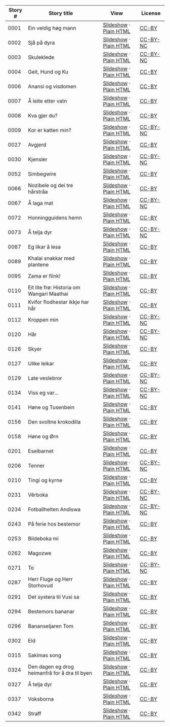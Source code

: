 Story # | Story title | View | License
-------- | -----------  |:-------:| -------
0001 | Ein veldig høg mann | <a href="https://global-asp.github.io/stories/nn/0001_ein-veldig-høg-mann_slides.html" target="_blank">Slideshow</a> · [Plain HTML](https://global-asp.github.io/stories/nn/0001_ein-veldig-høg-mann.html) | [CC-BY](https://creativecommons.org/licenses/by/3.0/)
0002 | Sjå på dyra | <a href="https://global-asp.github.io/stories/nn/0002_sjå-på-dyra_slides.html" target="_blank">Slideshow</a> · [Plain HTML](https://global-asp.github.io/stories/nn/0002_sjå-på-dyra.html) | [CC-BY-NC](http://creativecommons.org/licenses/by-nc/3.0/)
0003 | Skuleklede | <a href="https://global-asp.github.io/stories/nn/0003_skuleklede_slides.html" target="_blank">Slideshow</a> · [Plain HTML](https://global-asp.github.io/stories/nn/0003_skuleklede.html) | [CC-BY-NC](http://creativecommons.org/licenses/by-nc/3.0/)
0004 | Geit, Hund og Ku | <a href="https://global-asp.github.io/stories/nn/0004_geit-hund-og-ku_slides.html" target="_blank">Slideshow</a> · [Plain HTML](https://global-asp.github.io/stories/nn/0004_geit-hund-og-ku.html) | [CC-BY](https://creativecommons.org/licenses/by/3.0/)
0006 | Anansi og visdomen | <a href="https://global-asp.github.io/stories/nn/0006_anansi-og-visdomen_slides.html" target="_blank">Slideshow</a> · [Plain HTML](https://global-asp.github.io/stories/nn/0006_anansi-og-visdomen.html) | [CC-BY](https://creativecommons.org/licenses/by/3.0/)
0007 | Å leite etter vatn | <a href="https://global-asp.github.io/stories/nn/0007_å-leite-etter-vatn_slides.html" target="_blank">Slideshow</a> · [Plain HTML](https://global-asp.github.io/stories/nn/0007_å-leite-etter-vatn.html) | [CC-BY](https://creativecommons.org/licenses/by/3.0/)
0008 | Kva gjer du? | <a href="https://global-asp.github.io/stories/nn/0008_kva-gjer-du_slides.html" target="_blank">Slideshow</a> · [Plain HTML](https://global-asp.github.io/stories/nn/0008_kva-gjer-du.html) | [CC-BY](https://creativecommons.org/licenses/by/3.0/)
0009 | Kor er katten min? | <a href="https://global-asp.github.io/stories/nn/0009_kor-er-katten-min_slides.html" target="_blank">Slideshow</a> · [Plain HTML](https://global-asp.github.io/stories/nn/0009_kor-er-katten-min.html) | [CC-BY-NC](http://creativecommons.org/licenses/by-nc/3.0/)
0027 | Avgjerd | <a href="https://global-asp.github.io/stories/nn/0027_avgjerd_slides.html" target="_blank">Slideshow</a> · [Plain HTML](https://global-asp.github.io/stories/nn/0027_avgjerd.html) | [CC-BY](https://creativecommons.org/licenses/by/3.0/)
0030 | Kjensler | <a href="https://global-asp.github.io/stories/nn/0030_kjensler_slides.html" target="_blank">Slideshow</a> · [Plain HTML](https://global-asp.github.io/stories/nn/0030_kjensler.html) | [CC-BY-NC](http://creativecommons.org/licenses/by-nc/3.0/)
0052 | Simbegwire | <a href="https://global-asp.github.io/stories/nn/0052_simbegwire_slides.html" target="_blank">Slideshow</a> · [Plain HTML](https://global-asp.github.io/stories/nn/0052_simbegwire.html) | [CC-BY](https://creativecommons.org/licenses/by/3.0/)
0066 | Nozibele og dei tre hårstråa | <a href="https://global-asp.github.io/stories/nn/0066_nozibele-og-dei-tre-hårstråa_slides.html" target="_blank">Slideshow</a> · [Plain HTML](https://global-asp.github.io/stories/nn/0066_nozibele-og-dei-tre-hårstråa.html) | [CC-BY](https://creativecommons.org/licenses/by/3.0/)
0067 | Å laga mat | <a href="https://global-asp.github.io/stories/nn/0067_å-laga-mat_slides.html" target="_blank">Slideshow</a> · [Plain HTML](https://global-asp.github.io/stories/nn/0067_å-laga-mat.html) | [CC-BY-NC](http://creativecommons.org/licenses/by-nc/3.0/)
0072 | Honningguidens hemn | <a href="https://global-asp.github.io/stories/nn/0072_honningguidens-hemn_slides.html" target="_blank">Slideshow</a> · [Plain HTML](https://global-asp.github.io/stories/nn/0072_honningguidens-hemn.html) | [CC-BY](https://creativecommons.org/licenses/by/3.0/)
0073 | Å telja dyr | <a href="https://global-asp.github.io/stories/nn/0073_å-telja-dyr_slides.html" target="_blank">Slideshow</a> · [Plain HTML](https://global-asp.github.io/stories/nn/0073_å-telja-dyr.html) | [CC-BY-NC](http://creativecommons.org/licenses/by-nc/3.0/)
0087 | Eg likar å lesa | <a href="https://global-asp.github.io/stories/nn/0087_eg-likar-å-lesa_slides.html" target="_blank">Slideshow</a> · [Plain HTML](https://global-asp.github.io/stories/nn/0087_eg-likar-å-lesa.html) | [CC-BY](https://creativecommons.org/licenses/by/3.0/)
0089 | Khalai snakkar med plantene | <a href="https://global-asp.github.io/stories/nn/0089_khalai-snakkar-med-plantene_slides.html" target="_blank">Slideshow</a> · [Plain HTML](https://global-asp.github.io/stories/nn/0089_khalai-snakkar-med-plantene.html) | [CC-BY](https://creativecommons.org/licenses/by/3.0/)
0095 | Zama er flink! | <a href="https://global-asp.github.io/stories/nn/0095_zama-er-flink_slides.html" target="_blank">Slideshow</a> · [Plain HTML](https://global-asp.github.io/stories/nn/0095_zama-er-flink.html) | [CC-BY](https://creativecommons.org/licenses/by/3.0/)
0110 | Eit lite frø: Historia om Wangari Maathai | <a href="https://global-asp.github.io/stories/nn/0110_eit-lite-frø-historia-om-wangari-maathai_slides.html" target="_blank">Slideshow</a> · [Plain HTML](https://global-asp.github.io/stories/nn/0110_eit-lite-frø-historia-om-wangari-maathai.html) | [CC-BY](https://creativecommons.org/licenses/by/3.0/)
0111 | Kvifor flodhestar ikkje har hår | <a href="https://global-asp.github.io/stories/nn/0111_kvifor-flodhestar-ikkje-har-hår_slides.html" target="_blank">Slideshow</a> · [Plain HTML](https://global-asp.github.io/stories/nn/0111_kvifor-flodhestar-ikkje-har-hår.html) | [CC-BY](https://creativecommons.org/licenses/by/3.0/)
0112 | Kroppen min | <a href="https://global-asp.github.io/stories/nn/0112_kroppen-min_slides.html" target="_blank">Slideshow</a> · [Plain HTML](https://global-asp.github.io/stories/nn/0112_kroppen-min.html) | [CC-BY-NC](http://creativecommons.org/licenses/by-nc/3.0/)
0120 | Hår | <a href="https://global-asp.github.io/stories/nn/0120_hår_slides.html" target="_blank">Slideshow</a> · [Plain HTML](https://global-asp.github.io/stories/nn/0120_hår.html) | [CC-BY-NC](http://creativecommons.org/licenses/by-nc/3.0/)
0126 | Skyer | <a href="https://global-asp.github.io/stories/nn/0126_skyer_slides.html" target="_blank">Slideshow</a> · [Plain HTML](https://global-asp.github.io/stories/nn/0126_skyer.html) | [CC-BY](https://creativecommons.org/licenses/by/3.0/)
0127 | Ulike leikar | <a href="https://global-asp.github.io/stories/nn/0127_ulike-leikar_slides.html" target="_blank">Slideshow</a> · [Plain HTML](https://global-asp.github.io/stories/nn/0127_ulike-leikar.html) | [CC-BY](https://creativecommons.org/licenses/by/3.0/)
0129 | Late veslebror | <a href="https://global-asp.github.io/stories/nn/0129_late-veslebror_slides.html" target="_blank">Slideshow</a> · [Plain HTML](https://global-asp.github.io/stories/nn/0129_late-veslebror.html) | [CC-BY-NC](http://creativecommons.org/licenses/by-nc/3.0/)
0134 | Viss eg var... | <a href="https://global-asp.github.io/stories/nn/0134_viss-eg-var_slides.html" target="_blank">Slideshow</a> · [Plain HTML](https://global-asp.github.io/stories/nn/0134_viss-eg-var.html) | [CC-BY-NC](http://creativecommons.org/licenses/by-nc/3.0/)
0141 | Høne og Tusenbein | <a href="https://global-asp.github.io/stories/nn/0141_høne-og-tusenbein_slides.html" target="_blank">Slideshow</a> · [Plain HTML](https://global-asp.github.io/stories/nn/0141_høne-og-tusenbein.html) | [CC-BY](https://creativecommons.org/licenses/by/3.0/)
0156 | Den svoltne krokodilla | <a href="https://global-asp.github.io/stories/nn/0156_den-svoltne-krokodilla_slides.html" target="_blank">Slideshow</a> · [Plain HTML](https://global-asp.github.io/stories/nn/0156_den-svoltne-krokodilla.html) | [CC-BY](https://creativecommons.org/licenses/by/3.0/)
0158 | Høne og Ørn | <a href="https://global-asp.github.io/stories/nn/0158_høne-og-ørn_slides.html" target="_blank">Slideshow</a> · [Plain HTML](https://global-asp.github.io/stories/nn/0158_høne-og-ørn.html) | [CC-BY](https://creativecommons.org/licenses/by/3.0/)
0201 | Eselbarnet | <a href="https://global-asp.github.io/stories/nn/0201_eselbarnet_slides.html" target="_blank">Slideshow</a> · [Plain HTML](https://global-asp.github.io/stories/nn/0201_eselbarnet.html) | [CC-BY](https://creativecommons.org/licenses/by/3.0/)
0206 | Tenner | <a href="https://global-asp.github.io/stories/nn/0206_tenner_slides.html" target="_blank">Slideshow</a> · [Plain HTML](https://global-asp.github.io/stories/nn/0206_tenner.html) | [CC-BY-NC](http://creativecommons.org/licenses/by-nc/3.0/)
0210 | Tingi og kyrne | <a href="https://global-asp.github.io/stories/nn/0210_tingi-og-kyrne_slides.html" target="_blank">Slideshow</a> · [Plain HTML](https://global-asp.github.io/stories/nn/0210_tingi-og-kyrne.html) | [CC-BY](https://creativecommons.org/licenses/by/3.0/)
0231 | Vêrboka | <a href="https://global-asp.github.io/stories/nn/0231_vêrboka_slides.html" target="_blank">Slideshow</a> · [Plain HTML](https://global-asp.github.io/stories/nn/0231_vêrboka.html) | [CC-BY-NC](http://creativecommons.org/licenses/by-nc/3.0/)
0234 | Fotballhelten Andiswa | <a href="https://global-asp.github.io/stories/nn/0234_fotballhelten-andiswa_slides.html" target="_blank">Slideshow</a> · [Plain HTML](https://global-asp.github.io/stories/nn/0234_fotballhelten-andiswa.html) | [CC-BY-NC](http://creativecommons.org/licenses/by-nc/3.0/)
0243 | På ferie hos bestemor | <a href="https://global-asp.github.io/stories/nn/0243_på-ferie-hos-bestemor_slides.html" target="_blank">Slideshow</a> · [Plain HTML](https://global-asp.github.io/stories/nn/0243_på-ferie-hos-bestemor.html) | [CC-BY](https://creativecommons.org/licenses/by/3.0/)
0253 | Bildeboka mi | <a href="https://global-asp.github.io/stories/nn/0253_bildeboka-mi_slides.html" target="_blank">Slideshow</a> · [Plain HTML](https://global-asp.github.io/stories/nn/0253_bildeboka-mi.html) | [CC-BY](https://creativecommons.org/licenses/by/3.0/)
0262 | Magozwe | <a href="https://global-asp.github.io/stories/nn/0262_magozwe_slides.html" target="_blank">Slideshow</a> · [Plain HTML](https://global-asp.github.io/stories/nn/0262_magozwe.html) | [CC-BY](https://creativecommons.org/licenses/by/3.0/)
0271 | To | <a href="https://global-asp.github.io/stories/nn/0271_to_slides.html" target="_blank">Slideshow</a> · [Plain HTML](https://global-asp.github.io/stories/nn/0271_to.html) | [CC-BY-NC](http://creativecommons.org/licenses/by-nc/3.0/)
0287 | Herr Fluge og Herr Storhovud | <a href="https://global-asp.github.io/stories/nn/0287_herr-fluge-og-herr-storhovud_slides.html" target="_blank">Slideshow</a> · [Plain HTML](https://global-asp.github.io/stories/nn/0287_herr-fluge-og-herr-storhovud.html) | [CC-BY](https://creativecommons.org/licenses/by/3.0/)
0291 | Det systera til Vusi sa | <a href="https://global-asp.github.io/stories/nn/0291_det-systera-til-vusi-sa_slides.html" target="_blank">Slideshow</a> · [Plain HTML](https://global-asp.github.io/stories/nn/0291_det-systera-til-vusi-sa.html) | [CC-BY](https://creativecommons.org/licenses/by/3.0/)
0294 | Bestemors bananar | <a href="https://global-asp.github.io/stories/nn/0294_bestemors-bananar_slides.html" target="_blank">Slideshow</a> · [Plain HTML](https://global-asp.github.io/stories/nn/0294_bestemors-bananar.html) | [CC-BY](https://creativecommons.org/licenses/by/3.0/)
0296 | Bananseljaren Tom | <a href="https://global-asp.github.io/stories/nn/0296_bananseljaren-tom_slides.html" target="_blank">Slideshow</a> · [Plain HTML](https://global-asp.github.io/stories/nn/0296_bananseljaren-tom.html) | [CC-BY](https://creativecommons.org/licenses/by/3.0/)
0302 | Eld | <a href="https://global-asp.github.io/stories/nn/0302_eld_slides.html" target="_blank">Slideshow</a> · [Plain HTML](https://global-asp.github.io/stories/nn/0302_eld.html) | [CC-BY](https://creativecommons.org/licenses/by/3.0/)
0315 | Sakimas song | <a href="https://global-asp.github.io/stories/nn/0315_sakimas-song_slides.html" target="_blank">Slideshow</a> · [Plain HTML](https://global-asp.github.io/stories/nn/0315_sakimas-song.html) | [CC-BY](https://creativecommons.org/licenses/by/3.0/)
0324 | Den dagen eg drog heimanfrå for å dra til byen | <a href="https://global-asp.github.io/stories/nn/0324_den-dagen-eg-drog-heimanfrå-for-å-dra-til-byen_slides.html" target="_blank">Slideshow</a> · [Plain HTML](https://global-asp.github.io/stories/nn/0324_den-dagen-eg-drog-heimanfrå-for-å-dra-til-byen.html) | [CC-BY](https://creativecommons.org/licenses/by/3.0/)
0327 | Å telja dyr | <a href="https://global-asp.github.io/stories/nn/0327_å-telja-dyr_slides.html" target="_blank">Slideshow</a> · [Plain HTML](https://global-asp.github.io/stories/nn/0327_å-telja-dyr.html) | [CC-BY](https://creativecommons.org/licenses/by/3.0/)
0337 | Voksborna | <a href="https://global-asp.github.io/stories/nn/0337_voksborna_slides.html" target="_blank">Slideshow</a> · [Plain HTML](https://global-asp.github.io/stories/nn/0337_voksborna.html) | [CC-BY](https://creativecommons.org/licenses/by/3.0/)
0342 | Straff | <a href="https://global-asp.github.io/stories/nn/0342_straff_slides.html" target="_blank">Slideshow</a> · [Plain HTML](https://global-asp.github.io/stories/nn/0342_straff.html) | [CC-BY](https://creativecommons.org/licenses/by/3.0/)
